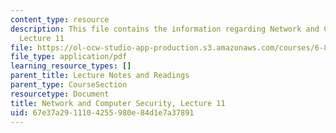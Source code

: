 ```yaml
---
content_type: resource
description: This file contains the information regarding Network and Computer Security,
  Lecture 11
file: https://ol-ocw-studio-app-production.s3.amazonaws.com/courses/6-857-network-and-computer-security-spring-2014/67e37a2911104255980e84d1e7a37891_MIT6_857S14_Lec11.pdf
file_type: application/pdf
learning_resource_types: []
parent_title: Lecture Notes and Readings
parent_type: CourseSection
resourcetype: Document
title: Network and Computer Security, Lecture 11
uid: 67e37a29-1110-4255-980e-84d1e7a37891
---
```

